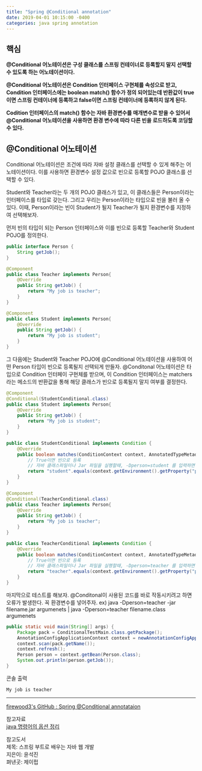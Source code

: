 ```yaml
---
title: "Spring @Conditional annotation"
date: 2019-04-01 10:15:00 -0400
categories: java spring annotation
---
```


## 핵심

**@Conditional 어노테이션은 구성 클래스를 스프링 컨테이너로 등록할지 말지 선택할 수 있도록 하는 어노테이션이다.**

**@Conditional 어노테이션은 Condition 인터페이스 구현체를 속성으로 받고, Condition 인터페이스에는 boolean match() 함수가 정의 되어있는데 반환값이 true이면 스프링 컨테이너에 등록하고 false이면 스프링 컨테이너에 등록하지 않게 된다.**

**Codition 인터페이스의 match() 함수는 자바 환경변수를 매개변수로 받을 수 있어서 @Conditional 어노테이션을 사용하면 환경 변수에 따라 다른 빈을 로드하도록 코딩할 수 있다.**

## @Conditional 어노테이션
Conditional 어노테이션은 조건에 따라 자바 설정 클래스를 선택할 수 있게 해주는 어노테이션이다. 이를 사용하면 환경변수 설정 값으로 빈으로 등록할 POJO 클래스를 선택할 수 있다.

Student와 Teacher라는 두 개의 POJO 클래스가 있고, 이 클래스들은 Person이라는 인터페이스를 타입로 갖는다. 그리고 우리는 Person이라는 타입으로 빈을 불러 올 수 있다. 이때, Person이라는 빈이 Student가 될지 Teacher가 될지 환경변수를 지정하여 선택해보자.

먼저 빈의 타입이 되는 Person 인터페이스와 이를 빈으로 등록할 Teacher와 Student POJO를 정의한다.

```java
public interface Person {
    String getJob();
}
```

```java
@Component
public class Teacher implements Person{
    @Override
    public String getJob() {
        return "My job is teacher";
    }
}
```

```java
@Component
public class Student implements Person{
    @Override
    public String getJob() {
        return "My job is student";
    }
}
```

그 다음에는 Student와 Teacher POJO에 @Conditional 어노테이션을 사용하여 어떤 Person 타입이 빈으로 등록될지 선택되게 만들자. @Conditonal 어노테이션은 타입으로 Condition 인터페이 구현체를 받으며, 이 Condition 인터페이스는 matchers라는 메소드의 반환값을 통해 해당 클래스가 빈으로 등록될지 말지 여부를 결정한다.

```java
@Component
@Conditional(StudentConditional.class)
public class Student implements Person{
    @Override
    public String getJob() {
        return "My job is student";
    }
}
```

```java
public class StudentConditional implements Condition {
    @Override
    public boolean matches(ConditionContext context, AnnotatedTypeMetadata metadata) {
        // True이면 빈으로 등록
        // 자바 클래스파일이나 Jar 파일을 실행할때, -Dperson=student 를 입력하면 Student 빈이 등록됨!
        return "student".equals(context.getEnvironment().getProperty("person"));
    }
}
```

```java
@Component
@Conditional(TeacherConditional.class)
public class Teacher implements Person{
    @Override
    public String getJob() {
        return "My job is teacher";
    }
}
```

```java
public class TeacherConditional implements Condition {
    @Override
    public boolean matches(ConditionContext context, AnnotatedTypeMetadata metadata) {
        // True이면 빈으로 등록
        // 자바 클래스파일이나 Jar 파일을 실행할때, -Dperson=teacher 를 입력하면 Person 빈이 등록됨!
        return "teacher".equals(context.getEnvironment().getProperty("person"));
    }
}
```

마지막으로 테스트를 해보자. @Conditonal이 사용된 코드를 바로 작동시키려고 하면 오류가 발생한다. 꼭 환경변수를 넣어주자. ex) java -Dperson=teacher -jar filename.jar argumenets | java -Dperson=teacher filename.class argumenets

```java
public static void main(String[] args) {
    Package pack = ConditionalTestMain.class.getPackage();
    AnnotationConfigApplicationContext context = newAnnotationConfigApplicationContext();
    context.scan(pack.getName());
    context.refresh();
    Person person = context.getBean(Person.class);
    System.out.println(person.getJob());
}
```

콘솔 출력  

```code
My job is teacher
```

***
[firewood3's GitHub : Spring @Conditional annotataion](https://github.com/firewood3/spring/tree/master/springboot-annotations/conditional)

참고자료  
[java 명령어의 옵션 정리](http://sjava.net/2008/02/java-%EB%AA%85%EB%A0%B9%EC%96%B4%EC%9D%98-%EC%98%B5%EC%85%98-%EC%A0%95%EB%A6%AC/)

참고도서  
제목: 스프링 부트로 배우는 자바 웹 개발  
지은이: 윤석진  
펴낸곳: 제이펍  
